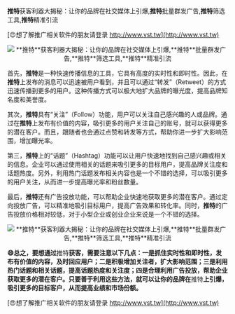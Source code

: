 **推特**获客利器大揭秘：让你的品牌在社交媒体上引爆,**推特**批量群发广告,**推特**筛选工具,**推特**精准引流

[😍想了解推广相关软件的朋友请登录 http://www.vst.tw](http://www.vst.tw)

 <center><img src="https://vst.tw/MP4/tuiguang/png/8.png" alt="**推特**获客利器大揭秘：让你的品牌在社交媒体上引爆,**推特**批量群发广告,**推特**筛选工具,**推特**精准引流"></center>

首先，**推特**是一种快速传播信息的工具，它具有高度的实时性和即时性。因此，在**推特**上发布的消息可以迅速被用户看到，并且可以通过“转发”（Retweet）的方式迅速传播到更多的用户。这种传播方式可以极大地扩大品牌的曝光度，提高品牌知名度和美誉度。

其次，**推特**具有“关注”（Follow）功能，用户可以关注自己感兴趣的人或品牌。通过在**推特**上发布有价值的内容，吸引更多的用户关注自己的账号，就可以获得更多的潜在客户。而且，跟随者也会通过点赞和转发等方式，帮助你进一步扩大影响范围，增加曝光率。

第三，**推特**上的“话题”（Hashtag）功能可以让用户快速地找到自己感兴趣或相关的信息。企业可以通过使用相关的话题来吸引更多的目标用户，提高品牌关注度和话题热度。另外，利用热门话题发布相关内容也是一个不错的选择，可以吸引更多的用户关注，从而进一步提高曝光率和粉丝数量。

最后，**推特**还有广告投放功能，可以帮助企业快速地获取更多的潜在客户。通过定向投放广告，可以精准地吸引目标用户，提高广告效果和转化率。同时，**推特**的广告投放价格相对较低，对于小型企业或创业企业来说是一个不错的选择。

 <center><img src="https://vst.tw/MP4/tuiguang/png/6.png" alt="**推特**获客利器大揭秘：让你的品牌在社交媒体上引爆,**推特**批量群发广告,**推特**筛选工具,**推特**精准引流"></center>

**😄总之，要想通过**推特**获客，需要注意以下几点：一是抓住实时性和即时性，发布有价值的内容，及时回应用户；二是积极增加关注者，扩大影响范围；三是利用热门话题和相关话题，提高话题热度和关注度；四是合理利用广告投放，帮助企业获取更多的潜在客户。只要善于利用这些方法，就可以让你的品牌在**推特**上引爆，吸引更多的目标客户，从而提高业绩和市场份额。**

[😍想了解推广相关软件的朋友请登录 http://www.vst.tw](http://www.vst.tw)



